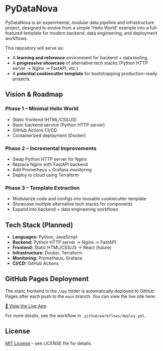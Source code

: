 # PyDataNova

PyDataNova is an experimental, modular data pipeline and infrastructure project, designed to evolve from a simple 'Hello World' example into a full-featured template for modern backend, data engineering, and deployment workflows.

This repository will serve as:
- A **learning and reference** environment for backend + data tooling.
- A **progressive showcase** of alternative tech stacks (Python HTTP server → Nginx → FastAPI, etc.)
- A **potential cookiecutter template** for bootstrapping production-ready projects.

## Vision & Roadmap

### Phase 1 – Minimal Hello World
- Static frontend (HTML/CSS/JS)
- Basic backend service (Python HTTP server)
- GitHub Actions CI/CD
- Containerized deployment (Docker)

### Phase 2 – Incremental Improvements
- Swap Python HTTP server for Nginx
- Replace Nginx with FastAPI backend
- Add Prometheus + Grafana monitoring
- Deploy to cloud using Terraform

### Phase 3 – Template Extraction
- Modularize code and configs into reusable cookiecutter template
- Showcase multiple alternative tech stacks for components
- Expand into backend + data engineering workflows

## Tech Stack (Planned)
- **Languages:** Python, JavaScript
- **Backend:** Python HTTP server → Nginx → FastAPI
- **Frontend:** Static HTML/CSS/JS → React (future)
- **Infrastructure:** Docker, Terraform
- **Monitoring:** Prometheus, Grafana
- **CI/CD:** GitHub Actions

## GitHub Pages Deployment
The static frontend in the `/app` folder is automatically deployed to GitHub Pages after each push to the `main` branch. You can view the live site here:

[🚀 View the Live App](https://shadowwalkersb.github.io/PyDataNova/)

For more details, see the workflow in `.github/workflows/deploy.yml`.

## License
[MIT License](LICENSE) – see LICENSE file for details.
